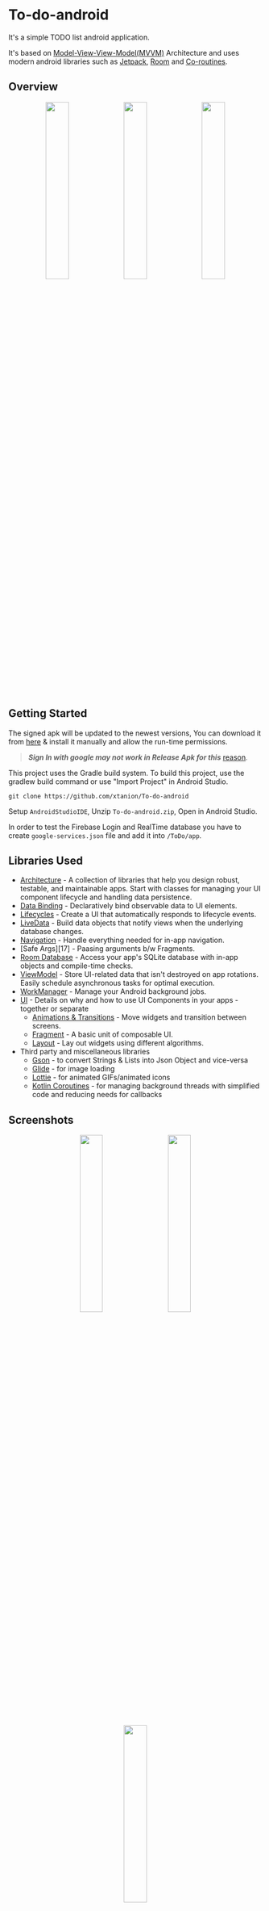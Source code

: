 To-do-android
=================

It's a simple TODO list android application.

It's based on [Model-View-View-Model(MVVM)](https://medium.com/upday-devs/android-architecture-patterns-part-3-model-view-viewmodel-e7eeee76b73b) Architecture and uses modern android libraries such as [Jetpack](https://developer.android.com/jetpack/getting-started#take_advantage_of_jetpack), [Room](https://developer.android.com/training/data-storage/room) and [Co-routines](https://kotlinlang.org/docs/coroutines-guide.html).

Overview
--------

<div align="center">
  <p float="left">
    <img src="screenshots/summary.png" width="30%" >
    <img src="screenshots/jetpack.png" width=30%>
    <img src="screenshots/kotlin.png" width=30%>
 </p>
</div>

Getting Started
---------------

The signed apk will be updated to the newest versions, You can download it from [here](https://github.com/xtanion/To-do-android/tree/main/release) & install it manually and allow the run-time permissions. 
> ***Sign In with google may not work in Release Apk for this*** [reason](https://stackoverflow.com/questions/40864684/firebase-authentication-not-working-in-signed-apk).

This project uses the Gradle build system. To build this project, use the gradlew build command or use "Import Project" in Android Studio.
```
git clone https://github.com/xtanion/To-do-android
```
Setup `AndroidStudioIDE`, Unzip `To-do-android.zip`, Open in Android Studio.

In order to test the Firebase Login and RealTime database you have to create <code>google-services.json</code> file and add it into <code>/ToDo/app</code>.

Libraries Used
--------------

* [Architecture][1] - A collection of libraries that help you design robust, testable, and
  maintainable apps. Start with classes for managing your UI component lifecycle and handling data
  persistence.
* [Data Binding][2] - Declaratively bind observable data to UI elements.
* [Lifecycles][3] - Create a UI that automatically responds to lifecycle events.
* [LiveData][4] - Build data objects that notify views when the underlying database changes.
* [Navigation][5] - Handle everything needed for in-app navigation.
* [Safe Args][17] - Paasing arguments b/w Fragments.
* [Room Database][6] - Access your app's SQLite database with in-app objects and compile-time checks.
* [ViewModel][7] - Store UI-related data that isn't destroyed on app rotations. Easily schedule
     asynchronous tasks for optimal execution.
* [WorkManager][8] - Manage your Android background jobs.
* [UI][9] - Details on why and how to use UI Components in your apps - together or separate
  * [Animations & Transitions][10] - Move widgets and transition between screens.
  * [Fragment][11] - A basic unit of composable UI.
  * [Layout][12] - Lay out widgets using different algorithms.
* Third party and miscellaneous libraries
  * [Gson][13] -  to convert Strings & Lists into Json Object and vice-versa
  * [Glide][14] - for image loading
  * [Lottie][15] - for animated GIFs/animated icons
  * [Kotlin Coroutines][16] - for managing background threads with simplified code and reducing needs for callbacks


[0]: https://developer.android.com/jetpack/components
[1]: https://developer.android.com/jetpack/arch/
[2]: https://developer.android.com/topic/libraries/data-binding/
[3]: https://developer.android.com/topic/libraries/architecture/lifecycle
[4]: https://developer.android.com/topic/libraries/architecture/livedata
[5]: https://developer.android.com/topic/libraries/architecture/navigation/
[6]: https://developer.android.com/topic/libraries/architecture/room
[7]: https://developer.android.com/topic/libraries/architecture/viewmodel
[8]: https://developer.android.com/topic/libraries/architecture/workmanager
[9]: https://developer.android.com/guide/topics/ui
[10]: https://developer.android.com/training/animation/
[11]: https://developer.android.com/guide/components/fragments
[12]: https://developer.android.com/guide/topics/ui/declaring-layout
[13]: https://github.com/google/gson
[14]: https://bumptech.github.io/glide/
[15]: https://github.com/lottiefiles
[16]: https://kotlinlang.org/docs/reference/coroutines-overview.html

Screenshots
-----------

<div align="center">
  <p float="left">
    <img src="screenshots/swipe_to_delete.gif" width=30% hspace="10">
    <img src="https://j.gifs.com/vQ8WEM.gif" width=30% hspace="10">
    <img src="screenshots/adding_files.gif" width=30% hspace="10">
 </p>
</div>


Upcoming features
-----------------

- [ ] Saving Files into App's internal storage insted Room Database.
- [ ] Implement Serach Fragment
- [ ] Get Feedback on completion of a Task.
- [ ] Nested Tasks under each Task.
- [ ] Home screen Widgets

Special Thanks to
-----------------

